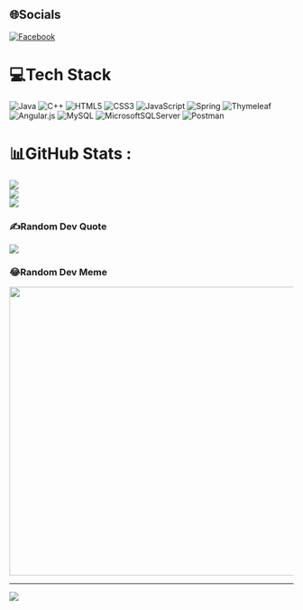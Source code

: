 
## 🌐Socials
[![Facebook](https://img.shields.io/badge/Facebook-%231877F2.svg?logo=Facebook&logoColor=white)](https://facebook.com/https://www.facebook.com/TVD.TAI25) 

# 💻Tech Stack
![Java](https://img.shields.io/badge/java-%23ED8B00.svg?style=plastic&logo=java&logoColor=white) ![C++](https://img.shields.io/badge/c++-%2300599C.svg?style=plastic&logo=c%2B%2B&logoColor=white) ![HTML5](https://img.shields.io/badge/html5-%23E34F26.svg?style=plastic&logo=html5&logoColor=white) ![CSS3](https://img.shields.io/badge/css3-%231572B6.svg?style=plastic&logo=css3&logoColor=white) ![JavaScript](https://img.shields.io/badge/javascript-%23323330.svg?style=plastic&logo=javascript&logoColor=%23F7DF1E) ![Spring](https://img.shields.io/badge/spring-%236DB33F.svg?style=plastic&logo=spring&logoColor=white) ![Thymeleaf](https://img.shields.io/badge/Thymeleaf-%23005C0F.svg?style=plastic&logo=Thymeleaf&logoColor=white) ![Angular.js](https://img.shields.io/badge/angular.js-%23E23237.svg?style=plastic&logo=angularjs&logoColor=white) ![MySQL](https://img.shields.io/badge/mysql-%2300f.svg?style=plastic&logo=mysql&logoColor=white) ![MicrosoftSQLServer](https://img.shields.io/badge/Microsoft%20SQL%20Sever-CC2927?style=plastic&logo=microsoft%20sql%20server&logoColor=white) ![Postman](https://img.shields.io/badge/Postman-FF6C37?style=plastic&logo=postman&logoColor=white)
# 📊GitHub Stats :
![](https://github-readme-stats.vercel.app/api?username=taitvd2508&theme=radical&hide_border=false&include_all_commits=false&count_private=false)<br/>
![](https://github-readme-streak-stats.herokuapp.com/?user=taitvd2508&theme=radical&hide_border=false)<br/>
![](https://github-readme-stats.vercel.app/api/top-langs/?username=taitvd2508&theme=radical&hide_border=false&include_all_commits=false&count_private=false&layout=compact)

### ✍️Random Dev Quote
![](https://quotes-github-readme.vercel.app/api?type=horizontal&theme=radical)

### 😂Random Dev Meme
<img src="https://random-memer.herokuapp.com/" width="512px"/>

---
[![](https://visitcount.itsvg.in/api?id=taitvd2508&icon=0&color=0)](https://visitcount.itsvg.in)

